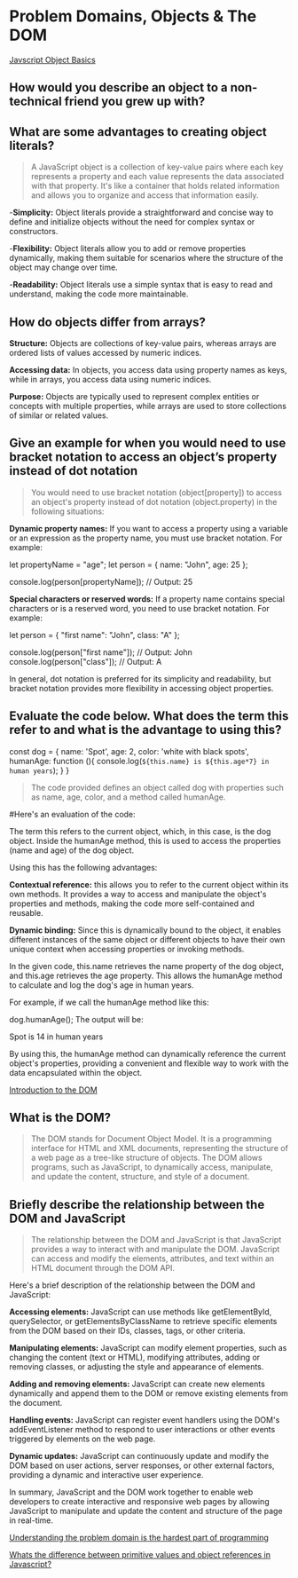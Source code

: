 # Problem Domains, Objects & The DOM

[Javscript Object Basics](https://developer.mozilla.org/en-US/docs/Learn/JavaScript/Objects/Basics)

## How would you describe an object to a non-technical friend you grew up with?

## What are some advantages to creating object literals?

> A JavaScript object is a collection of key-value pairs where each key represents a property and each value represents the data associated with that property. It's like a container that holds related information and allows you to organize and access that information easily.

-**Simplicity:** Object literals provide a straightforward and concise way to define and initialize objects without the need for complex syntax or constructors.

-**Flexibility:** Object literals allow you to add or remove properties dynamically, making them suitable for scenarios where the structure of the object may change over time.

-**Readability:** Object literals use a simple syntax that is easy to read and understand, making the code more maintainable.

## How do objects differ from arrays?

**Structure:** Objects are collections of key-value pairs, whereas arrays are ordered lists of values accessed by numeric indices.

**Accessing data:** In objects, you access data using property names as keys, while in arrays, you access data using numeric indices.

**Purpose:** Objects are typically used to represent complex entities or concepts with multiple properties, while arrays are used to store collections of similar or related values.

## Give an example for when you would need to use bracket notation to access an object’s property instead of dot notation

> You would need to use bracket notation (object[property]) to access an object's property instead of dot notation (object.property) in the following situations:

**Dynamic property names:** If you want to access a property using a variable or an expression as the property name, you must use bracket notation. For example:

let propertyName = "age";
let person = { name: "John", age: 25 };

console.log(person[propertyName]); // Output: 25

**Special characters or reserved words:** If a property name contains special characters or is a reserved word, you need to use bracket notation. For example:

let person = { "first name": "John", class: "A" };

console.log(person["first name"]); // Output: John
console.log(person["class"]); // Output: A

In general, dot notation is preferred for its simplicity and readability, but bracket notation provides more flexibility in accessing object properties.

## Evaluate the code below. What does the term this refer to and what is the advantage to using this?

const dog = {
  name: 'Spot',
  age: 2,
  color: 'white with black spots',
  humanAge: function (){
    console.log(`${this.name} is ${this.age*7} in human years`);
  }
}

> The code provided defines an object called dog with properties such as name, age, color, and a method called humanAge.

 #Here's an evaluation of the code:

The term this refers to the current object, which, in this case, is the dog object. Inside the humanAge method, this is used to access the properties (name and age) of the dog object.

Using this has the following advantages:

**Contextual reference:** this allows you to refer to the current object within its own methods. It provides a way to access and manipulate the object's properties and methods, making the code more self-contained and reusable.

**Dynamic binding:** Since this is dynamically bound to the object, it enables different instances of the same object or different objects to have their own unique context when accessing properties or invoking methods.

In the given code, this.name retrieves the name property of the dog object, and this.age retrieves the age property. This allows the humanAge method to calculate and log the dog's age in human years.

For example, if we call the humanAge method like this:

dog.humanAge();
The output will be:

Spot is 14 in human years

By using this, the humanAge method can dynamically reference the current object's properties, providing a convenient and flexible way to work with the data encapsulated within the object.

[Introduction to the DOM](https://developer.mozilla.org/en-US/docs/Web/API/Document_Object_Model/Introduction)

## What is the DOM?

> The DOM stands for Document Object Model. It is a programming interface for HTML and XML documents, representing the structure of a web page as a tree-like structure of objects. The DOM allows programs, such as JavaScript, to dynamically access, manipulate, and update the content, structure, and style of a document.

## Briefly describe the relationship between the DOM and JavaScript

> The relationship between the DOM and JavaScript is that JavaScript provides a way to interact with and manipulate the DOM. JavaScript can access and modify the elements, attributes, and text within an HTML document through the DOM API.

Here's a brief description of the relationship between the DOM and JavaScript:

**Accessing elements:** JavaScript can use methods like getElementById, querySelector, or getElementsByClassName to retrieve specific elements from the DOM based on their IDs, classes, tags, or other criteria.

**Manipulating elements:** JavaScript can modify element properties, such as changing the content (text or HTML), modifying attributes, adding or removing classes, or adjusting the style and appearance of elements.

**Adding and removing elements:** JavaScript can create new elements dynamically and append them to the DOM or remove existing elements from the document.

**Handling events:** JavaScript can register event handlers using the DOM's addEventListener method to respond to user interactions or other events triggered by elements on the web page.

**Dynamic updates:** JavaScript can continuously update and modify the DOM based on user actions, server responses, or other external factors, providing a dynamic and interactive user experience.

In summary, JavaScript and the DOM work together to enable web developers to create interactive and responsive web pages by allowing JavaScript to manipulate and update the content and structure of the page in real-time.

[Understanding the problem domain is the hardest part of programming](http://simpleprogrammer.com/2013/07/15/understanding-the-problem-domain-is-the-hardest-part-of-programming)

[Whats the difference between primitive values and object references in Javascript?](https://betterprogramming.pub/intermediate-javascript-whats-the-difference-between-primitive-values-and-object-references-e863d70677b)
